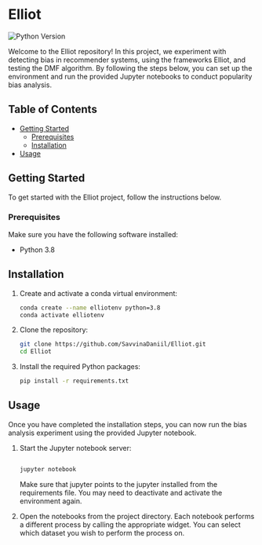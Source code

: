 # Elliot

![Python Version](https://img.shields.io/badge/python-3.8-blue)

Welcome to the Elliot repository! In this project, we experiment with detecting bias in recommender systems, using the frameworks Elliot, and testing the DMF algorithm. By following the steps below, you can set up the environment and run the provided Jupyter notebooks to conduct popularity bias analysis.

## Table of Contents

- [Getting Started](#getting-started)
  - [Prerequisites](#prerequisites)
  - [Installation](#installation)
- [Usage](#usage)

## Getting Started

To get started with the Elliot project, follow the instructions below.

### Prerequisites

Make sure you have the following software installed:

- Python 3.8

## Installation

1. Create and activate a conda virtual environment:

   ```bash
   conda create --name elliotenv python=3.8
   conda activate elliotenv
   ```

2. Clone the repository:

   ```bash
   git clone https://github.com/SavvinaDaniil/Elliot.git
   cd Elliot
   ```

3. Install the required Python packages:

   ```bash
   pip install -r requirements.txt
   ```
## Usage

Once you have completed the installation steps, you can now run the bias analysis experiment using the provided Jupyter notebook.

1. Start the Jupyter notebook server:

   ```bash
   
   jupyter notebook
   ```
   Make sure that jupyter points to the jupyter installed from the requirements file. You may need to deactivate and activate the environment again.

2. Open the notebooks from the project directory. Each notebook performs a different process by calling the appropriate widget. You can select which dataset you wish to perform the process on.
